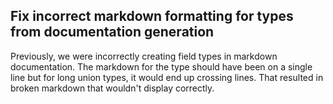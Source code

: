 ## Fix incorrect markdown formatting for types from documentation generation

Previously, we were incorrectly creating field types in markdown documentation. The markdown for the type should have been on a single line but for long union types, it would end up crossing lines. That resulted in broken markdown that wouldn't display correctly.
